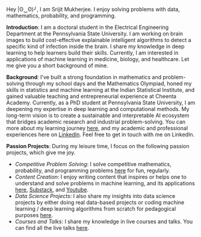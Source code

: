 Hey |ʘ‿ʘ)╯, I am Srijit Mukherjee. I enjoy solving problems with data, mathematics, probability, and programming.

**Introduction**: I am a doctoral student in the Electrical Engineering Department at the Pennsylvania State University. I am working on brain images to build cost-effective explainable intelligent algorithms to detect a specific kind of infection inside the brain. I share my knowledge in deep learning to help learners build their skills. Currently, I am interested in applications of machine learning in medicine, biology, and healthcare. Let me give you a short background of mine.

**Background**: I've built a strong foundation in mathematics and problem-solving through my school days and the Mathematics Olympiad, honed my skills in statistics and machine learning at the Indian Statistical Institute, and gained valuable teaching and entrepreneurial experience at Cheenta Academy. Currently, as a PhD student at Pennsylvania State University, I am deepening my expertise in deep learning and computational methods. My long-term vision is to create a sustainable and interpretable AI ecosystem that bridges academic research and industrial problem-solving. You can more about my learning journey [here](https://mukherjeesrijit.substack.com/about), and my academic and professional experiences here on [LinkedIn](https://www.linkedin.com/in/srijit-mukherjee/). Feel free to get in touch with me on LinkedIn.

**Passion Projects**: During my leisure time, I focus on the following passion projects, which give me joy.

* *Competitive Problem Solving*: I solve competitive mathematics, probability, and programming problems [here](https://github.com/mukherjeesrijit/problem-solving) for fun, regularly.
* *Content Creation*: I enjoy writing content that inspires or helps one to understand and solve problems in machine learning, and its applications [here](https://github.com/mukherjeesrijit/content-resources), [Substack](https://mukherjeesrijit.substack.com/), and [Youtube](https://www.youtube.com/@mukherjeesrijit).
* *Data Science Projects*: I also share my insights into data science projects by either doing real data-based projects or coding machine learning / deep learning algorithms from scratch for pedagogical purposes [here](https://github.com/mukherjeesrijit/data-science-projects).
* *Courses and Talks*: I share my knowledge in live courses and talks. You can find all the live talks [here](https://github.com/mukherjeesrijit/courses-talks).
